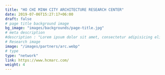 ```yaml
---
title: "HO CHI MINH CITY ARCHITECTURE RESEARCH CENTER"
date: 2019-07-06T15:27:17+06:00
draft: false
# page title background image
bg_image: "images/backgrounds/page-title.jpg"
# meta description
#description : "Lorem ipsum dolor sit amet, consectetur adipisicing elit, sed do eiusmod tempor incididunt ut labore. dolore magna aliqua. Ut enim ad minim veniam, quis nostrud."
# Research image
image: "/images/partners/arc.webp"
# type
type: "network"
link: https://www.hcmarc.com/
weight: 4
---
```

